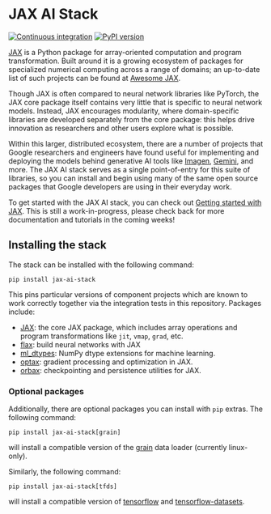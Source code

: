 # JAX AI Stack
[![Continuous integration](https://github.com/jax-ml/jax-ai-stack/actions/workflows/test.yaml/badge.svg)](https://github.com/jax-ml/jax-ai-stack/actions/workflows/test.yaml/)
[![PyPI version](https://img.shields.io/pypi/v/jax-ai-stack)](https://pypi.org/project/jax-ai-stack/)

[JAX](http://github.com/jax-ml/jax) is a Python package for array-oriented
computation and program transformation. Built around it is a growing ecosystem
of packages for specialized numerical computing across a range of domains; an
up-to-date list of such projects can be found at
[Awesome JAX](https://github.com/n2cholas/awesome-jax).

Though JAX is often compared to neural network libraries like PyTorch, the JAX
core package itself contains very little that is specific to neural network
models. Instead, JAX encourages modularity, where domain-specific libraries
are developed separately from the core package: this helps drive innovation
as researchers and other users explore what is possible.

Within this larger, distributed ecosystem, there are a number of projects that
Google researchers and engineers have found useful for implementing and deploying
the models behind generative AI tools like [Imagen](https://imagen.research.google/),
[Gemini](https://gemini.google.com/), and more. The JAX AI stack serves as a
single point-of-entry for this suite of libraries, so you can install and begin
using many of the same open source packages that Google developers are using
in their everyday work.

To get started with the JAX AI stack, you can check out [Getting started with JAX](
https://github.com/jax-ml/jax-ai-stack/blob/main/docs/getting_started_with_jax_for_AI.ipynb).
This is still a work-in-progress, please check back for more documentation and tutorials
in the coming weeks!

## Installing the stack

The stack can be installed with the following command:
```
pip install jax-ai-stack
```
This pins particular versions of component projects which are known to work correctly
together via the integration tests in this repository. Packages include:

- [JAX](http://github.com/google/jax): the core JAX package, which includes array operations
  and program transformations like `jit`, `vmap`, `grad`, etc.
- [flax](http://github.com/google/flax): build neural networks with JAX
- [ml_dtypes](http://github.com/jax-ml/ml_dtypes): NumPy dtype extensions for machine learning.
- [optax](https://github.com/google-deepmind/optax): gradient processing and optimization in JAX.
- [orbax](https://github.com/google/orbax): checkpointing and persistence utilities for JAX.

### Optional packages

Additionally, there are optional packages you can install with `pip` extras.
The following command:
```
pip install jax-ai-stack[grain]
```
will install a compatible version of the [grain](https://github.com/google/grain) data
loader (currently linux-only).

Similarly, the following command:
```
pip install jax-ai-stack[tfds]
```
will install a compatible version of [tensorflow](https://github.com/tensorflow/tensorflow)
and [tensorflow-datasets](https://github.com/tensorflow/datasets).
